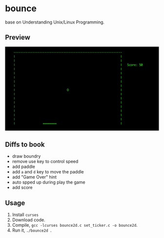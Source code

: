 # bounce
base on Understanding Unix/Linux Programming.
## Preview
![bounce](../img/bounce.jpg)
## Diffs to book
* draw boundry
* remove use key to control speed
* add paddle
* add `a` and `d` key to move the paddle
* add "Game Over" hint
* auto spped up during play the game
* add score

## Usage
1. Install `curses`
2. Download code.
3. Compile, `gcc -lcurses bounce2d.c set_ticker.c -o bounce2d`.
4. Run it, `./bounce2d `.